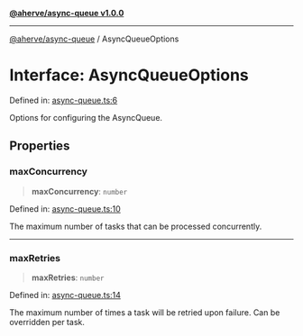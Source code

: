 [**@aherve/async-queue v1.0.0**](../README.md)

***

[@aherve/async-queue](../globals.md) / AsyncQueueOptions

# Interface: AsyncQueueOptions

Defined in: [async-queue.ts:6](https://github.com/aherve/async-queue/blob/d222be9346d1de27cbacdc3576696f3bada5eda3/src/async-queue.ts#L6)

Options for configuring the AsyncQueue.

## Properties

### maxConcurrency

> **maxConcurrency**: `number`

Defined in: [async-queue.ts:10](https://github.com/aherve/async-queue/blob/d222be9346d1de27cbacdc3576696f3bada5eda3/src/async-queue.ts#L10)

The maximum number of tasks that can be processed concurrently.

***

### maxRetries

> **maxRetries**: `number`

Defined in: [async-queue.ts:14](https://github.com/aherve/async-queue/blob/d222be9346d1de27cbacdc3576696f3bada5eda3/src/async-queue.ts#L14)

The maximum number of times a task will be retried upon failure. Can be overridden per task.
